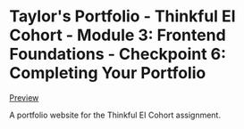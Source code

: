 # Taylor's Portfolio - Thinkful EI Cohort -  Module 3: Frontend Foundations - Checkpoint 6: Completing Your Portfolio

[Preview](https://tphelps93.github.io/thinkful-portfolio/)

A portfolio website for the Thinkful EI Cohort assignment.
